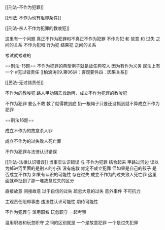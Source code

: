 [[刑法-不作为犯罪]]

[[刑法-不作为也有阻却条件]]

[[刑法-杀人不作为犯罪的教唆犯]]



这里有一个问题
	真正不作为犯罪和不真正不作为犯罪
	不作为犯 和  故意  和 过失 之间的关系
	不作为犯和 行为犯 结果犯 之间的关系

考试就考难的

==刑法-15题==
不作为犯罪的典型例子就是放任狗咬人 因为有作为义务 民法上有一个 #无过错责任
[[柏浪涛09.第06讲：客观要件四：因果关系]]

 [[民法-无过错责任]]

不作为的教唆犯
	路人甲劝阻乙救助丙，成立不作为犯罪的教唆犯

不作为犯罪 要么不救 救了就得救到底  扔一根绳子只要还没抓到就不算成立不作为犯罪


==刑法16题==

成立不作为的故意杀人罪

成立不作为的过失致人死亡罪

不作为犯罪与法律认识错误

[[刑法-法律认识错误]]
当事实认识错误 与  不作为犯罪 结合起来
	甲路过河边 误以为掉进河里面的是别人的小孩 没有施救  肯定不成立犯罪
		但如果是自己的孩子 是否成立不作为
			如果有认识的可能性 存在过失 成立不作为的过失致人死亡罪
				这里面就牵扯到了那一堆故意过失的区分


直接故意
间接故意
过于自信的过失
疏忽大意的过失
意外事件
不可抗力


主观责任阻却事由 
	违法性认识可能性
	期待可能性


不作为犯罪与 滥用职权  玩忽职守  一起考察

滥用职权和玩忽职守 之间的区别就是
	一个是故意犯罪 
	一个是过失犯罪




